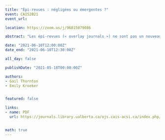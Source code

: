 ```yaml
---
title: "Épi-revues : négligées ou émergentes ?"
event: CAIS2021
event_url:

location: https://zoom.us/j/96815079086

abstract: "Les épi-revues (« overlay journals ») ne sont pas un nouveau concept, mais elles ont connu une résurgence récente en raison de l'augmentation du nombre de serveurs de prépublications et de l'augmentation du nombre de prépublications sur des sujets liés au coronavirus 2019 (COVID-19). Cette étude examine les épi-revues à différents stades de maturité pour des caractéristiques uniques, y compris si les auteur.trice.s ont soumis leur article à la revue et si les critiques de l'article sont publiées par l’épi-revue. Qu'elles soient considérées comme négligées ou émergentes, les épi-revues sont devenues une partie importante de la communication scientifique."

date: "2021-06-10T12:00:00Z"
date_end: "2021-06-10T12:30:00Z"

all_day: false

publishDate: "2021-05-18T00:00:00Z"

authors:
- Gail Thornton
- Emily Kroeker


featured: false

links:
- name: PDF
  url: https://journals.library.ualberta.ca/ojs.cais-acsi.ca/index.php/cais-asci/article/view/1199/1041


math: true
---
```

